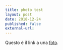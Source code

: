 ```yaml
---
title: photo test
layout: post
date: 2018-12-24
published: false
external-url:
---
```


Questo è il link a una [foto](https://photos.app.goo.gl/CrhN1SRpUCTQTQxt6).